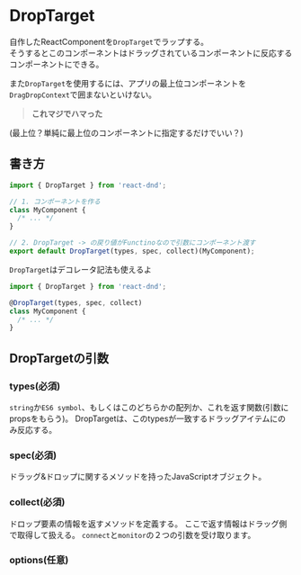 # DropTarget

自作したReactComponentを`DropTarget`でラップする。  
そうするとこのコンポーネントはドラッグされているコンポーネントに反応するコンポーネントにできる。  

また`DropTarget`を使用するには、アプリの最上位コンポーネントを  
`DragDropContext`で囲まないといけない。   
> **これマジでハマった** 

(最上位？単純に最上位のコンポーネントに指定するだけでいい？)

## 書き方

```js
import { DropTarget } from 'react-dnd';

// 1. コンポーネントを作る
class MyComponent {
  /* ... */
}

// 2. DropTarget -> の戻り値がFunctinoなので引数にコンポーネント渡す
export default DropTarget(types, spec, collect)(MyComponent);
```

`DropTarget`はデコレータ記法も使えるよ
```js
import { DropTarget } from 'react-dnd';

@DropTarget(types, spec, collect)
class MyComponent {
  /* ... */
}
```

## DropTargetの引数

### types(必須)
`string`か`ES6 symbol`、もしくはこのどちらかの配列か、これを返す関数(引数にpropsをもらう)。
DropTargetは、このtypesが一致するドラッグアイテムにのみ反応する。

### spec(必須)
ドラッグ&ドロップに関するメソッドを持ったJavaScriptオブジェクト。

### collect(必須)
ドロップ要素の情報を返すメソッドを定義する。
ここで返す情報はドラッグ側で取得して扱える。
`connect`と`monitor`の２つの引数を受け取ります。

### options(任意)


